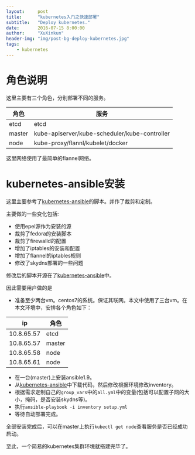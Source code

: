 ```yaml
---
layout:     post
title:      "kubernetes入门之快速部署"
subtitle:   "Deploy kubernetes."
date:       2016-07-15 8:00:00
author:     "XuXinkun"
header-img: "img/post-bg-deploy-kubernetes.jpg"
tags:
    - kubernetes
---
```


# 角色说明

这里主要有三个角色，分别部署不同的服务。

|角色|服务|
|-----|-------|
|etcd|etcd|
|master|kube-apiserver/kube-scheduler/kube-controller|
|node|kube-proxy/flannl/kubelet/docker|

这里网络使用了最简单的flannel网络。

# kubernetes-ansible安装

这里主要参考了[kubernetes-ansible](https://github.com/eparis/kubernetes-ansible)的脚本。并作了裁剪和定制。

主要做的一些变化包括:

- 使用epel源作为安装的源
- 裁剪了fedora的安装脚本
- 裁剪了firewalld的配置
- 增加了iptables的安装和配置
- 增加了flannel的iptables规则
- 修改了skydns部署的一些问题

修改后的脚本开源在了[kubernetes-ansible](https://github.com/xuxinkun/kubernetes-ansible)中。

因此需要用户做的是

- 准备至少两台vm。centos7的系统。保证其联网。本文中使用了三台vm。在本文环境中，安排各个角色如下：

|ip|角色|
|--|--|
|10.8.65.57|etcd|
|10.8.65.57|master|
|10.8.65.58|node|
|10.8.65.61|node|

- 在一台(master)上安装ansible1.9。
- 从[kubernetes-ansible](https://github.com/xuxinkun/kubernetes-ansible)中下载代码，然后修改根据环境修改inventory。
- 根据需求定制自己的`group_vars`中的`all.yml`中的变量(包括可以配置子网的大小，掩码，是否安装skydns等)。
- 执行`ansible-playbook -i inventory setup.yml`
- 等待自动部署完成。

全部安装完成后，可以在master上执行`kubectl get node`查看服务是否已经成功启动。

至此，一个简易的kubernetes集群环境就搭建完毕了。